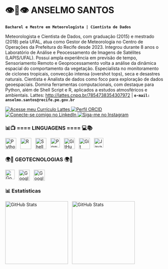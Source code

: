 # 👁👃👁 ANSELMO SANTOS
**`Bacharel e Mestre em Meteorologista | Cientista de Dados`**

Meteorologista e Cientista de Dados, com graduação (2015) e mestrado (2018) pela UFAL, atua como Gestor de Meteorologia no Centro de Operações da Prefeitura do Recife desde 2023. Integrou durante 8 anos o Laboratório de Análise e Peocessamento de Imagens de Satélites (LAPIS/UFAL). Possui ampla experiência em previsão de tempo, Sensoriamento Remoto e Geoprocessamento volta a análise da dinâmica espacial do comportamento da vegetação. Especialista no monitoramento de ciclones tropicais, convecção intensa (overshot tops), seca e desastres naturais. Cientista e Analista de dados como foco para exploração de dados geoespaciais. Domina ferramentas computacionais, com destaque para Python, além de Shell Script e R, aplicados a estudos atmosféricos e ambientais. Lattes: http://lattes.cnpq.br/7854738354307972 | **`e-mail: anselmo.santos@recife.pe.gov.br`**

   <p align="left">
    <a href="http://lattes.cnpq.br/7854738354307972">
        <img alt="Acesse meu Currículo Lattes" title="Lattes" 
             src="https://img.shields.io/badge/Lattes-1155ba?style=for-the-badge&logo=academia&logoColor=white"/>
    </a>
    <a href="https://orcid.org/0000-0002-0890-9468">
        <img alt="Perfil ORCID" title="ORCID" 
             src="https://img.shields.io/badge/ORCID-000?style=for-the-badge&logo=orcid&logoColor=white&color=brightgreen"/>
  </a>
    <a href="https://www.linkedin.com/in/anselmo-santos-61a497127/">
        <img alt="Conecte-se comigo no LinkedIn" title="LinkedIn" 
             src="https://img.shields.io/badge/LinkedIn-Connect-orange?style=for-the-badge&logo=linkedin&logoColor=white"/>
    </a>
    <a href="https://www.instagram.com/anselmo.icat.ufal">
        <img alt="Siga-me no Instagram" title="Instagram" 
             src="https://img.shields.io/badge/Instagram-Follow-833AB4?style=for-the-badge&logo=instagram&logoColor=white"/>
    </a>
</p>

### 📊📺 ==== LINGUAGENS ==== 💻📚 ###

<img 
    align="left" 
    alt="Python" 
    title="Python"
    width="35px" 
    style="padding-right: 10px;" 
    src="https://cdn.jsdelivr.net/gh/devicons/devicon@latest/icons/python/python-original.svg" 
/>
<img 
    align="left" 
    alt="R" 
    title="R" 
    width="35px" 
    style="padding-right: 10px;" 
    src="https://cdn.jsdelivr.net/gh/devicons/devicon@latest/icons/r/r-original.svg" 
/>
<img 
    align="left" 
    alt="Shell Script" 
    title="Shell Script"
    width="35px" 
    style="padding-right: 10px;" 
    src="https://img.icons8.com/doodle/512/bash.png" 
/>
<img 
    align="left" 
    alt="Power BI" 
    title="Power BI"
    width="30px" 
    style="padding-right: 10px;" 
    src="https://cnicursos.com.br/wp-content/uploads/2023/12/Power-bi.jpg" 
/>
<img 
    align="left" 
    alt="GitHub" 
    title="GitHub"
    width="35px" 
    style="padding-right: 10px;" 
    src="https://ugc.production.linktr.ee/T1YgVck0Tp68UU3lrlbX_github_Octocat.png?io=true&size=thumbnail-stack-v1_0" 
/>
<img 
    align="left" 
    alt="Git" 
    title="Git"
    width="35px" 
    style="padding-right: 10px;" 
    src="https://cdn.jsdelivr.net/gh/devicons/devicon@latest/icons/git/git-original.svg" 
/>
<img 
    align="left" 
    alt="JavaScript" 
    title="JavaScript"
    width="30px" 
    style="padding-right: 10px;" 
    src="https://encrypted-tbn0.gstatic.com/images?q=tbn:ANd9GcSjNzNMC32aTaedQd9pA3RBNTZ6XLZtyiiZs2jM8vyF1U6OoFzwI9lkw4d93FFSNClw8yo&usqp=CAU" 
/>

<br/>
<br/>

### 🌍🚀 GEOTECNOLOGIAS 🌍🚀 ###

<img 
    align="left" 
    alt="Google Earth Engine" 
    title="Google Earth Engine"
    width="30px" 
    style="padding-right: 10px;" 
    src="https://encrypted-tbn0.gstatic.com/images?q=tbn:ANd9GcRr9yGcT3lHFPkSYbCRVEZGiRbXSLXqUOUNFOd8sHlNjGztmf_IQ5yuSfWe-x6VwWX8nMw&usqp=CAU" 
/>
<img 
    align="left" 
    alt="Google Earth Engine" 
    title="Google Earth Engine"
    width="35px" 
    style="padding-right: 10px;" 
    src="https://upload.wikimedia.org/wikipedia/commons/thumb/9/91/QGIS_logo_new.svg/2048px-QGIS_logo_new.svg.png" 
/>

<img 
    align="left" 
    alt="Google Earth Engine" 
    title="Google Earth Engine"
    width="35px" 
    style="padding-right: 10px;" 
    src="https://www.nieuwlandgeo.nl/wp-content/uploads/ArcMapGISPro_m.png" 
/>

<br/>
<br/>

### 📊 Estatísticas ###

  <img 
    align="left" 
    alt="GitHub Stats" 
    height="200" 
    style="padding-right: 10px;" 
    src="https://github-readme-stats.vercel.app/api?username=anselmo2022&show_icons=true&theme=tokyonight&include_all_commits=true&locale=pt-br" 
  />

<img 
      align="left" 
      alt="GitHub Stats" 
      height="200" 
      src="https://github-readme-stats.vercel.app/api/top-langs/?username=anselmo2022&theme=tokyonight&layout=compact&custom_title=GEOTECNOLOGIAS&langs_count=9" 
  />
